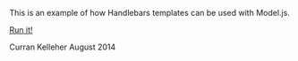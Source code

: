 This is an example of how Handlebars templates can be used with Model.js.

[Run it!](http://curran.github.io/model/examples/handlebars/)

Curran Kelleher August 2014
